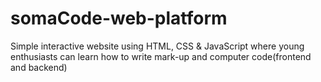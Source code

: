 # somaCode-web-platform
Simple interactive website using HTML, CSS & JavaScript where young enthusiasts can learn how to write mark-up and computer code(frontend and backend)
